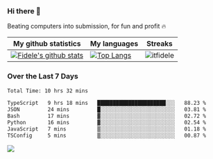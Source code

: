 ### Hi there 👋
<p>Beating computers into submission, for fun and profit 🔥</p>

|My github statistics|My languages|Streaks|
|-|-|-|
|[![Fidele's github stats](https://github-readme-stats.vercel.app/api?username=itfidele&count_private=true&show_icons=true&theme=dark&hide_title=true)](https://github.com/itfidele)|[![Top Langs](https://github-readme-stats.vercel.app/api/top-langs/?username=itfidele&show_icons=true&langs_count=8&theme=dark&layout=compact&hide_title=true)](https://github.com/itfidele)|![itfidele](https://github-readme-streak-stats.herokuapp.com/?user=itfidele&theme=dark)

### Over the Last 7 Days
<!--START_SECTION:waka-->

```txt
Total Time: 10 hrs 32 mins

TypeScript   9 hrs 18 mins   ██████████████████████░░░   88.23 %
JSON         24 mins         █░░░░░░░░░░░░░░░░░░░░░░░░   03.81 %
Bash         17 mins         ▓░░░░░░░░░░░░░░░░░░░░░░░░   02.72 %
Python       16 mins         ▓░░░░░░░░░░░░░░░░░░░░░░░░   02.54 %
JavaScript   7 mins          ▒░░░░░░░░░░░░░░░░░░░░░░░░   01.18 %
TSConfig     5 mins          ▒░░░░░░░░░░░░░░░░░░░░░░░░   00.87 %
```

<!--END_SECTION:waka-->



![](https://komarev.com/ghpvc/?username=itfidele)
